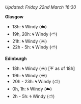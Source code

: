 *Updated: Friday 22nd March 16:30*

**Glasgow**

* 18h: :cyclone: Windy (:cloud:)
* 19h, 20h: :cyclone: Windy (:partly_sunny:)
* 21h: :cyclone: Windy (:sunny:)
* 22h - 5h: :cyclone: Windy (:partly_sunny:)

**Edinburgh**

* 18h: :cyclone: Windy (:sunny:) [:umbrella: as of 18h]
* 19h: :cyclone: Windy (:sunny:)
* 20h - 23h: :cyclone: Windy (:partly_sunny:)
* 0h, 1h: :cyclone: Windy (:cloud:)
* 2h - 5h: :cyclone: Windy (:partly_sunny:)
